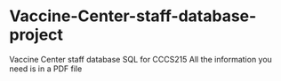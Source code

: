 # Vaccine-Center-staff-database-project
 Vaccine Center staff database SQL for CCCS215
 All the information you need is in a PDF file
